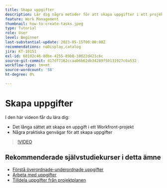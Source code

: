 ```yaml
---
title: Skapa uppgifter
description: Lär dig några metoder för att skapa uppgifter i ett projekt i Adobe Workfront.
feature: Work Management
thumbnail: how-to-create-tasks.jpeg
type: Tutorial
role: User
level: Beginner
last-substantial-update: 2023-05-15T00:00:00Z
recommendations: noDisplay,catalog
jira: KT-10151
exl-id: 68102c46-80be-4255-89b8-38022d421c6c
source-git-commit: d17df7162ccaab6b62db34209f50131927c0a532
workflow-type: tm+mt
source-wordcount: '58'
ht-degree: 0%

---
```


# Skapa uppgifter

I den här videon får du lära dig:

* Det långa sättet att skapa en uppgift i ett Workfront-projekt
* Några praktiska genvägar för att skapa uppgifter

>[!VIDEO](https://video.tv.adobe.com/v/3419372/?quality=12&learn=on&enablevpops)

## Rekommenderade självstudiekurser i detta ämne

* [Förstå överordnade-underordnade uppgifter](/help/manage-work/tasks/understand-parent-child-tasks.md)
* [Arbeta med uppgifter](/help/manage-work/tasks/work-with-tasks.md)
* [Tilldela uppgifter från projektplanen](/help/manage-work/tasks/assign-tasks-from-the-project-plan.md)
